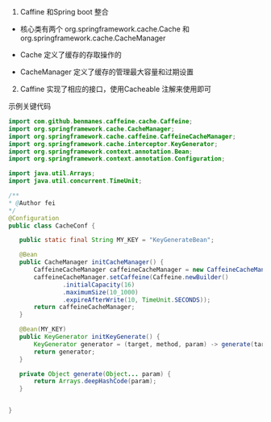 1. Caffine 和Spring boot 整合

 - 核心类有两个 org.springframework.cache.Cache 和 org.springframework.cache.CacheManager

 - Cache 定义了缓存的存取操作的

 - CacheManager 定义了缓存的管理最大容量和过期设置

 2. Caffine 实现了相应的接口，使用Cacheable 注解来使用即可

 示例关键代码
 ```java
import com.github.benmanes.caffeine.cache.Caffeine;
import org.springframework.cache.CacheManager;
import org.springframework.cache.caffeine.CaffeineCacheManager;
import org.springframework.cache.interceptor.KeyGenerator;
import org.springframework.context.annotation.Bean;
import org.springframework.context.annotation.Configuration;

import java.util.Arrays;
import java.util.concurrent.TimeUnit;

/**
 * @Author fei
 */
@Configuration
public class CacheConf {

    public static final String MY_KEY = "KeyGenerateBean";

    @Bean
    public CacheManager initCacheManager() {
        CaffeineCacheManager caffeineCacheManager = new CaffeineCacheManager();
        caffeineCacheManager.setCaffeine(Caffeine.newBuilder()
                .initialCapacity(16)
                .maximumSize(10_1000)
                .expireAfterWrite(10, TimeUnit.SECONDS));
        return caffeineCacheManager;
    }

    @Bean(MY_KEY)
    public KeyGenerator initKeyGenerate() {
        KeyGenerator generator = (target, method, param) -> generate(target.getClass().getName(), method.getName(), param);
        return generator;
    }

    private Object generate(Object... param) {
        return Arrays.deepHashCode(param);
    }


}



 ````
